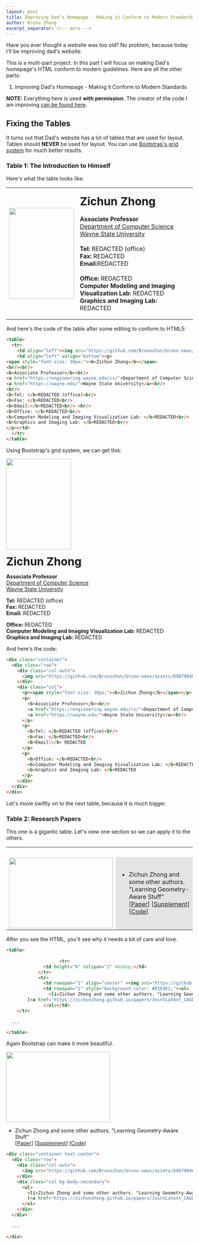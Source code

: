 ```yaml
---
layout: post
title: Improving Dad's Homepage - Making it Conform to Modern Standards (Part 1)
author: Bruno Zhong
excerpt_separator: <!-- more -->
---
```


Have you ever thought a website was too old? No problem, because today I'll be improving dad's website.

This is a multi-part project. In this part I will focus on making Dad's homepage's HTML conform to modern guidelines. Here are all the other parts:

<!-- more -->

1. Improving Dad's Homepage - Making it Conform to Modern Standards

**NOTE:** Everything here is used **with permission.** The creator of the code I am improving [can be found here](https://zichunzhong.github.io/).

## Fixing the Tables

It turns out that Dad's website has a lot of tables that are used for layout. Tables should **NEVER** be used for layout. You can use [Bootstrap's grid system](https://getbootstrap.com/docs/5.3/layout/grid/) for much better results.

### Table 1: The Introduction to Himself

Here's what the table looks like:

<table>
  <tr>
    <td align="left"><img src="https://github.com/Brunozhon/bruno-news/assets/69879040/b6257199-d159-447e-8c2f-63a20ed6ca5a" height="245" width="175"/></td>
    <td align="left" valign="bottom" class="text-start"><p>
<span style="font-size: 30px;"><b>Zichun Zhong</b></span>
<br/><br/>
<b>Associate Professor</b><br/>
<a href="https://engineering.wayne.edu/cs/">Department of Computer Science</a><br/>
<a href="https://wayne.edu/">Wayne State University</a><br/>
<br/>
<b>Tel: </b>REDACTED (office)<br/>
<b>Fax: </b>REDACTED<br/>
<b>Email:</b>REDACTED<br/> <br/>
<b>Office: </b>REDACTED<br/>
<b>Computer Modeling and Imaging Visualization Lab: </b>REDACTED<br/>
<b>Graphics and Imaging Lab: </b>REDACTED<br/>
</p></td>
  </tr>
</table>

And here's the code of the table after some editing to conform to HTML5:

```html
<table>
  <tr>
    <td align="left"><img src="https://github.com/Brunozhon/bruno-news/assets/69879040/b6257199-d159-447e-8c2f-63a20ed6ca5a" height="245" width="175"/></td>
    <td align="left" valign="bottom"><p>
<span style="font-size: 30px;"><b>Zichun Zhong</b></span>
<br/><br/>
<b>Associate Professor</b><br/>
<a href="https://engineering.wayne.edu/cs/">Department of Computer Science</a><br/>
<a href="https://wayne.edu/">Wayne State University</a><br/>
<br/>
<b>Tel: </b>REDACTED (office)<br/>
<b>Fax: </b>REDACTED<br/>
<b>Email:</b>REDACTED<br/> <br/>
<b>Office: </b>REDACTED<br/>
<b>Computer Modeling and Imaging Visualization Lab: </b>REDACTED<br/>
<b>Graphics and Imaging Lab: </b>REDACTED<br/>
</p></td>
  </tr>
</table>
```

Using Bootstrap's grid system, we can get this:

<div class="container">
  <div class="row">
    <div class="col-auto">
      <img src="https://github.com/Brunozhon/bruno-news/assets/69879040/b6257199-d159-447e-8c2f-63a20ed6ca5a" height="245" width="175"/>
    </div>
    <div class="col">
      <p><span style="font-size: 30px;"><b>Zichun Zhong</b></span></p>
      <p>
        <b>Associate Professor</b><br/>
        <a href="https://engineering.wayne.edu/cs/">Department of Computer Science</a><br/>
        <a href="https://wayne.edu/">Wayne State University</a><br/>
      </p>
      <p>
        <b>Tel: </b>REDACTED (office)<br/>
        <b>Fax: </b>REDACTED<br/>
        <b>Email:</b> REDACTED
      </p>
      <p>
        <b>Office: </b>REDACTED<br/>
        <b>Computer Modeling and Imaging Visualization Lab: </b>REDACTED<br/>
        <b>Graphics and Imaging Lab: </b>REDACTED
      </p>
    </div>
  </div>
</div>

And here's the code:

```html
<div class="container">
  <div class="row">
    <div class="col-auto">
      <img src="https://github.com/Brunozhon/bruno-news/assets/69879040/b6257199-d159-447e-8c2f-63a20ed6ca5a" height="245" width="175"/>
    </div>
    <div class="col">
      <p><span style="font-size: 30px;"><b>Zichun Zhong</b></span></p>
      <p>
        <b>Associate Professor</b><br/>
        <a href="https://engineering.wayne.edu/cs/">Department of Computer Science</a><br/>
        <a href="https://wayne.edu/">Wayne State University</a><br/>
      </p>
      <p>
        <b>Tel: </b>REDACTED (office)<br/>
        <b>Fax: </b>REDACTED<br/>
        <b>Email:</b> REDACTED
      </p>
      <p>
        <b>Office: </b>REDACTED<br/>
        <b>Computer Modeling and Imaging Visualization Lab: </b>REDACTED<br/>
        <b>Graphics and Imaging Lab: </b>REDACTED
      </p>
    </div>
  </div>
</div>
```

Let's move swiftly on to the next table, because it is much bigger.

### Table 2: Research Papers

This one is a gigantic table. Let's view one section so we can apply it to the others.

<table>
	  	    	    <tr>
			  <td height="6" colspan="2" >&nbsp;</td>
			</tr>
			<tr>
			  <td rowspan="2" align="center" ><img src="https://github.com/Brunozhon/bruno-news/assets/69879040/630bdccc-ca6f-4589-a94b-3ad86aac8973" width="280" height="190"></td>
			  <td rowspan="2" style="background-color: #E5E4E2;"><ul>
				<li>Zichun Zhong and some other authors. "Learning Geometry-Aware Stuff"<br>
        [<a href="https://zichunzhong.github.io/papers/JointLatent_CAGD2022.pdf">Paper</a>] [<a href="https://zichunzhong.github.io/papers/JointLatent_Supp_CAGD2022_LR.pdf">Supplement</a>] [<a href="https://github.com/artemkomarichev/joint_latent_space">Code</a>]</li>
			  </ul></td>
	</tr>
</table>

After you see the HTML, you'll see why it needs a bit of care and love.

```html
<table>
	  
	  	    	    <tr>
			  <td height="6" colspan="2" >&nbsp;</td>
			</tr>
			<tr>
			  <td rowspan="2" align="center" ><img src="https://github.com/Brunozhon/bruno-news/assets/69879040/630bdccc-ca6f-4589-a94b-3ad86aac8973" width="280" height="190"></td>
			  <td rowspan="2" style="background-color: #E5E4E2;"><ul>
				<li>Zichun Zhong and some other authors. "Learning Geometry-Aware Stuff"<br>
        [<a href="https://zichunzhong.github.io/papers/JointLatent_CAGD2022.pdf">Paper</a>] [<a href="https://zichunzhong.github.io/papers/JointLatent_Supp_CAGD2022_LR.pdf">Supplement</a>] [<a href="https://github.com/artemkomarichev/joint_latent_space">Code</a>]</li>
			  </ul></td>
	</tr>

  ...

</table>
```
Again Bootstrap can make it more beautiful.

<div class="container">
  <div class="row">
    <div class="col-auto">
      <img src="https://github.com/Brunozhon/bruno-news/assets/69879040/630bdccc-ca6f-4589-a94b-3ad86aac8973" width="280" height="190">
    </div>
    <div class="col bg-body-secondary">
      <ul>
        <li>Zichun Zhong and some other authors. "Learning Geometry-Aware Stuff"<br>
        [<a href="https://zichunzhong.github.io/papers/JointLatent_CAGD2022.pdf">Paper</a>] [<a href="https://zichunzhong.github.io/papers/JointLatent_Supp_CAGD2022_LR.pdf">Supplement</a>] [<a href="https://github.com/artemkomarichev/joint_latent_space">Code</a>]</li>
      </ul>
    </div>
  </div>
</div>

```html
<div class="container text-center">
  <div class="row">
    <div class="col-auto">
      <img src="https://github.com/Brunozhon/bruno-news/assets/69879040/630bdccc-ca6f-4589-a94b-3ad86aac8973" width="280" height="190">
    </div>
    <div class="col bg-body-secondary">
      <ul>
        <li>Zichun Zhong and some other authors. "Learning Geometry-Aware Stuff"<br>
        [<a href="https://zichunzhong.github.io/papers/JointLatent_CAGD2022.pdf">Paper</a>] [<a href="https://zichunzhong.github.io/papers/JointLatent_Supp_CAGD2022_LR.pdf">Supplement</a>] [<a href="https://github.com/artemkomarichev/joint_latent_space">Code</a>]</li>
      </ul>
    </div>
  </div>

  ...
  
</div>
```
